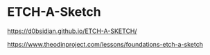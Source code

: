 # ETCH-A-Sketch


https://d0bsidian.github.io/ETCH-A-SKETCH/






https://www.theodinproject.com/lessons/foundations-etch-a-sketch
